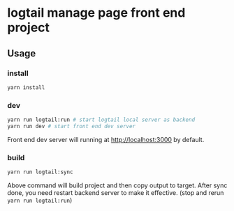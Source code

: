 # logtail manage page front end project

## Usage

### install

```bash
yarn install
```

### dev

```bash
yarn run logtail:run # start logtail local server as backend
yarn run dev # start front end dev server
```

Front end dev server will running at [http://localhost:3000](http://localhost:3000) by default.

### build

```bash
yarn run logtail:sync
```

Above command will build project and then copy output to target. After sync done, you need restart backend server to make it effective. (stop and rerun `yarn run logtail:run`)
